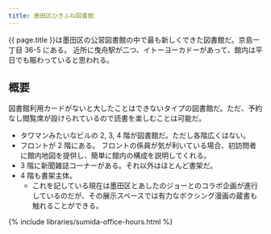 ```yaml
---
title: 墨田区ひきふね図書館
---
```


{{ page.title }}は墨田区の公営図書館の中で最も新しくできた図書館だ。京島一丁目 36-5 にある。
近所に曳舟駅が二つ、イトーヨーカドーがあって、館内は平日でも賑わっていると思われる。

## 概要

図書館利用カードがないと大したことはできないタイプの図書館だ。ただ、予約なし閲覧席が設けられているので読書を楽しむことは可能だ。

* タワマンみたいなビルの 2, 3, 4 階が図書館だ。ただし各階広くはない。
* フロントが 2 階にある。
  フロントの係員が気が利いている場合、初訪問者に館内地図を提供し、簡単に館内の構成を説明してくれる。
* 3 階に新聞雑誌コーナーがある。それ以外はほとんど書架だ。
* 4 階も書架主体。
  * これを記している現在は墨田区とあしたのジョーとのコラボ企画が進行しているのだが、その展示スペースでは有力なボクシング漫画の蔵書も触れることができる。

{% include libraries/sumida-office-hours.html %}
